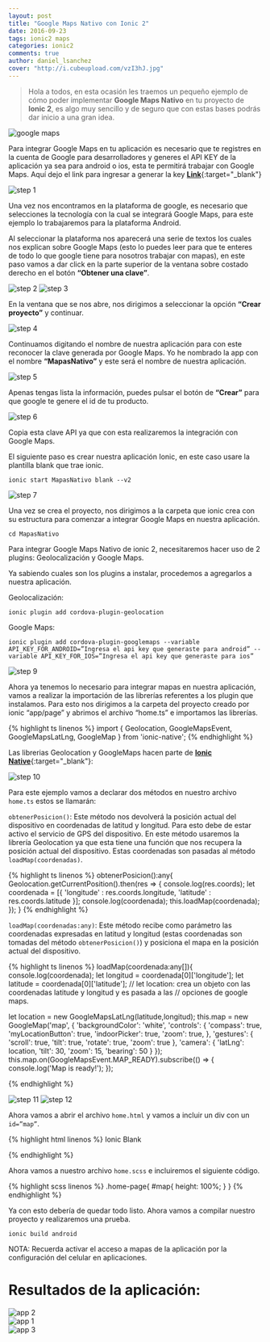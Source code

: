 ```yaml
---
layout: post
title: "Google Maps Nativo con Ionic 2"
date: 2016-09-23
tags: ionic2 maps
categories: ionic2
comments: true
author: daniel_lsanchez
cover: "http://i.cubeupload.com/vzI3hJ.jpg"
---
```


> Hola a todos, en esta ocasión les traemos un pequeño ejemplo de cómo poder implementar **Google Maps Nativo** en tu proyecto de **Ionic 2**, es algo muy sencillo y de seguro que con estas bases podrás dar inicio a una gran idea.

<img class="img-responsive" src="http://i.cubeupload.com/vzI3hJ.jpg" alt="google maps">

Para integrar Google Maps en tu aplicación es necesario que te registres en la cuenta de Google para desarrolladores y generes el API KEY de la aplicación ya sea para android o ios, esta te permitirá trabajar con Google Maps. Aquí dejo el link para ingresar a generar la key [**Link**](https://developers.google.com/maps/?hl=es-419.){:target="_blank"}

<img class="img-responsive" src="http://i.cubeupload.com/kX4StC.jpg" alt="step 1">

Una vez nos encontramos en la plataforma de google, es necesario que selecciones la tecnología con la cual se integrará Google Maps, para este ejemplo lo trabajaremos para la plataforma Android.

Al seleccionar la plataforma nos aparecerá una serie de textos los cuales nos explican sobre Google Maps (esto lo puedes leer para que te enteres de todo lo que google tiene para nosotros trabajar con mapas), en este paso vamos a dar click en la parte superior de la ventana sobre costado derecho en el botón **“Obtener una clave”**.

<img class="img-responsive" src="http://i.cubeupload.com/ftWfcm.jpg" alt="step 2">
<img class="img-responsive" src="http://i.cubeupload.com/Wpn8Ga.jpg" alt="step 3">

En la ventana que se nos abre, nos dirigimos a seleccionar la opción **“Crear proyecto”** y continuar.

<img class="img-responsive" src="http://i.cubeupload.com/48GboH.jpg" alt="step 4">

Continuamos digitando el nombre de nuestra aplicación para con este reconocer la clave generada por Google Maps. Yo he nombrado la app con el nombre **“MapasNativo”** y este será el nombre de nuestra aplicación.

<img class="img-responsive" src="http://i.cubeupload.com/5iOdPK.jpg" alt="step 5">

Apenas tengas lista la información, puedes pulsar el botón de **“Crear”** para que google te genere el id de tu producto.

<img class="img-responsive" src="http://i.cubeupload.com/QucGs7.jpg" alt="step 6">

Copia esta clave API ya que con esta realizaremos la integración con Google Maps.

El siguiente paso es crear nuestra aplicación Ionic, en este caso usare la plantilla blank que trae ionic.

```
ionic start MapasNativo blank --v2
```

<img class="img-responsive" src="http://i.cubeupload.com/asIPEb.jpg" alt="step 7">

Una vez se crea el proyecto, nos dirigimos a la carpeta que ionic crea con su estructura para comenzar a integrar Google Maps en nuestra aplicación.

```
cd MapasNativo
```

Para integrar Google Maps Nativo de ionic 2, necesitaremos hacer uso de 2 plugins: Geolocalización y Google Maps.

Ya sabiendo cuales son los plugins a instalar, procedemos a agregarlos a nuestra aplicación.

Geolocalización:

```
ionic plugin add cordova-plugin-geolocation
```

Google Maps:

```
ionic plugin add cordova-plugin-googlemaps --variable API_KEY_FOR_ANDROID=”Ingresa el api key que generaste para android” --variable API_KEY_FOR_IOS=”Ingresa el api key que generaste para ios”
```

<img class="img-responsive" src="http://i.cubeupload.com/NamKFU.jpg" alt="step 9">

Ahora ya tenemos lo necesario para integrar mapas en nuestra aplicación, vamos a realizar la importación de las librerías referentes a los plugin que instalamos. Para esto nos dirigimos a la carpeta del proyecto creado por ionic “app/page” y abrimos el archivo “home.ts” e importamos las librerías.

{% highlight ts linenos %}
import { Geolocation, GoogleMapsEvent, GoogleMapsLatLng, GoogleMap } from 'ionic-native';
{% endhighlight %}

Las librerias Geolocation y GoogleMaps hacen parte de [**Ionic Native**](http://www.ion-book.com/ionic2/ionic-native){:target="_blank"}:

<img class="img-responsive" src="http://i.cubeupload.com/4kBzpX.jpg" alt="step 10">

Para este ejemplo vamos a declarar dos métodos en nuestro archivo `home.ts` estos se llamarán:

`obtenerPosicion()`: Este método nos devolverá la posición actual del dispositivo en coordenadas de latitud y longitud. Para esto debe de estar activo el servicio de GPS del dispositivo. En este método usaremos la librería Geolocation ya que esta tiene una función que nos recupera la posición actual del dispositivo. Estas coordenadas son pasadas al método `loadMap(coordenadas)`.

{% highlight ts linenos %}
obtenerPosicion():any{
  Geolocation.getCurrentPosition().then(res => {
    console.log(res.coords);
    let coordenada = [{
      'longitude' : res.coords.longitude,
      'latitude' : res.coords.latitude
    }];
    console.log(coordenada);
    this.loadMap(coordenada);
  });
}
{% endhighlight %}

`loadMap(coordenadas:any)`: Este método recibe como parámetro las coordenadas expresadas en latitud y longitud (estas coordenadas son tomadas del método `obtenerPosicion()`) y posiciona el mapa en la posición actual del dispositivo.

{% highlight ts linenos %}
loadMap(coordenada:any[]){
  console.log(coordenada);
  let longitud = coordenada[0]['longitude'];
  let latitude = coordenada[0]['latitude'];
  // let location: crea un objeto con las coordenadas latitude y longitud y es pasada a las // opciones de google maps.

  let location = new GoogleMapsLatLng(latitude,longitud);
  this.map = new GoogleMap('map', {
      'backgroundColor': 'white',
      'controls': {
      'compass': true,
      'myLocationButton': true,
      'indoorPicker': true,
      'zoom': true,
    },
    'gestures': {
      'scroll': true,
      'tilt': true,
      'rotate': true,
      'zoom': true
    },
    'camera': {
      'latLng': location,
      'tilt': 30,
      'zoom': 15,
      'bearing': 50
    }
  });
  this.map.on(GoogleMapsEvent.MAP_READY).subscribe(() => {
  console.log('Map is ready!');
});

{% endhighlight %}

<img class="img-responsive" src="http://i.cubeupload.com/6alr1n.jpg" alt="step 11">
<img class="img-responsive" src="http://i.cubeupload.com/6c3Ff6.jpg" alt="step 12">

Ahora vamos a abrir el archivo `home.html` y vamos a incluir un div con un `id=”map”`.

{% highlight html linenos %}
<ion-header>
  <ion-navbar>
    <ion-title>Ionic Blank</ion-title>
  </ion-navbar>
</ion-header>

<ion-content padding>
  <div id="map"></div>
</ion-content>
{% endhighlight %}

Ahora vamos a nuestro archivo `home.scss` e incluiremos el siguiente código.

{% highlight scss linenos %}
.home-page{
  #map{
    height: 100%;
  }
}
{% endhighlight %}

Ya con esto debería de quedar todo listo. Ahora vamos a compilar nuestro proyecto y realizaremos una prueba.

```
ionic build android
```

NOTA: Recuerda activar el acceso a mapas de la aplicación por la configuración del celular en aplicaciones.

# Resultados de la aplicación: 

<div class="row">
  <div class="col-xs-12 col-sm-4">
    <img class="img-responsive" src="http://i.cubeupload.com/lQvKh1.jpg" alt="app 2">
  </div>
  <div class="col-xs-12 col-sm-4">
    <img class="img-responsive" src="http://i.cubeupload.com/lhHr7n.jpg" alt="app 1">
  </div>
  <div class="col-xs-12 col-sm-4">
    <img class="img-responsive" src="http://i.cubeupload.com/HZbINA.jpg" alt="app 3">
  </div>
</div>